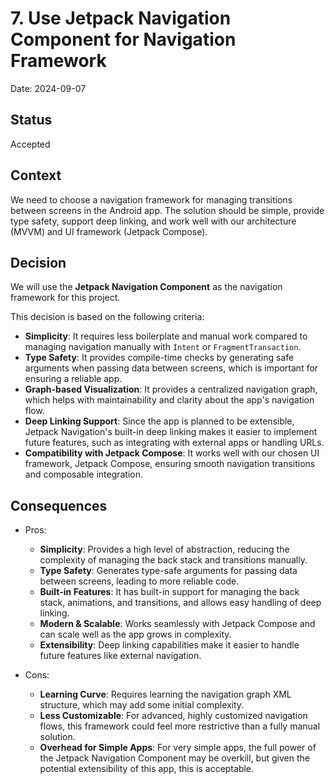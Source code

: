 # 7. Use Jetpack Navigation Component for Navigation Framework

Date: 2024-09-07

## Status

Accepted

## Context

We need to choose a navigation framework for managing transitions between screens in the Android app. The solution should be simple, provide type safety, support deep linking, and work well with our architecture (MVVM) and UI framework (Jetpack Compose).

## Decision

We will use the **Jetpack Navigation Component** as the navigation framework for this project.

This decision is based on the following criteria:
- **Simplicity**: It requires less boilerplate and manual work compared to managing navigation manually with `Intent` or `FragmentTransaction`.
- **Type Safety**: It provides compile-time checks by generating safe arguments when passing data between screens, which is important for ensuring a reliable app.
- **Graph-based Visualization**: It provides a centralized navigation graph, which helps with maintainability and clarity about the app's navigation flow.
- **Deep Linking Support**: Since the app is planned to be extensible, Jetpack Navigation's built-in deep linking makes it easier to implement future features, such as integrating with external apps or handling URLs.
- **Compatibility with Jetpack Compose**: It works well with our chosen UI framework, Jetpack Compose, ensuring smooth navigation transitions and composable integration.

## Consequences

- Pros:
  - **Simplicity**: Provides a high level of abstraction, reducing the complexity of managing the back stack and transitions manually.
  - **Type Safety**: Generates type-safe arguments for passing data between screens, leading to more reliable code.
  - **Built-in Features**: It has built-in support for managing the back stack, animations, and transitions, and allows easy handling of deep linking.
  - **Modern & Scalable**: Works seamlessly with Jetpack Compose and can scale well as the app grows in complexity.
  - **Extensibility**: Deep linking capabilities make it easier to handle future features like external navigation.

- Cons:
  - **Learning Curve**: Requires learning the navigation graph XML structure, which may add some initial complexity.
  - **Less Customizable**: For advanced, highly customized navigation flows, this framework could feel more restrictive than a fully manual solution.
  - **Overhead for Simple Apps**: For very simple apps, the full power of the Jetpack Navigation Component may be overkill, but given the potential extensibility of this app, this is acceptable.